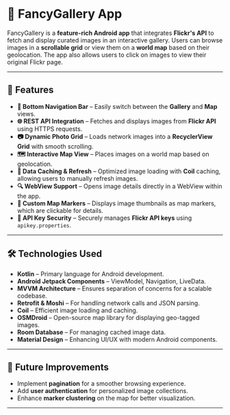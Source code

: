 # 📸 FancyGallery App

FancyGallery is a **feature-rich Android app** that integrates **Flickr's API** to fetch and display curated images in an interactive gallery. Users can browse images in a **scrollable grid** or view them on a **world map** based on their geolocation. The app also allows users to click on images to view their original Flickr page.

---

## 🚀 Features

- **📌 Bottom Navigation Bar** – Easily switch between the **Gallery** and **Map** views.
- **🌐 REST API Integration** – Fetches and displays images from **Flickr API** using HTTPS requests.
- **📷 Dynamic Photo Grid** – Loads network images into a **RecyclerView Grid** with smooth scrolling.
- **🗺️ Interactive Map View** – Places images on a world map based on geolocation.
- **🔄 Data Caching & Refresh** – Optimized image loading with **Coil** caching, allowing users to manually refresh images.
- **🔍 WebView Support** – Opens image details directly in a WebView within the app.
- **📍 Custom Map Markers** – Displays image thumbnails as map markers, which are clickable for details.
- **📡 API Key Security** – Securely manages **Flickr API keys** using `apikey.properties`.

---

## 🛠️ Technologies Used

- **Kotlin** – Primary language for Android development.
- **Android Jetpack Components** – ViewModel, Navigation, LiveData.
- **MVVM Architecture** – Ensures separation of concerns for a scalable codebase.
- **Retrofit & Moshi** – For handling network calls and JSON parsing.
- **Coil** – Efficient image loading and caching.
- **OSMDroid** – Open-source map library for displaying geo-tagged images.
- **Room Database** – For managing cached image data.
- **Material Design** – Enhancing UI/UX with modern Android components.

---

## 📌 Future Improvements

- Implement **pagination** for a smoother browsing experience.
- Add **user authentication** for personalized image collections.
- Enhance **marker clustering** on the map for better visualization.

---

